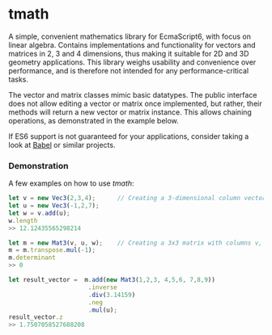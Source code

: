 # tmath
A simple, convenient mathematics library for EcmaScript6, with focus on linear algebra. Contains implementations and functionality for vectors and matrices in 2, 3 and 4 dimensions, thus making it suitable for 2D and 3D geometry applications.
This library weighs usability and convenience over performance, and is therefore not intended for any performance-critical tasks.

The vector and matrix classes mimic basic datatypes. The public interface does not allow editing a vector or matrix once implemented, but rather, their methods will return a new vector or matrix instance. This allows chaining operations, as demonstrated in the example below.

If ES6 support is not guaranteed for your applications, consider taking a look at [Babel](https://babeljs.io/) or similar projects.

### Demonstration
A few examples on how to use *tmath*:

```javascript
let v = new Vec3(2,3,4);      // Creating a 3-dimensional column vector
let u = new Vec3(-1,2,7);
let w = v.add(u);
w.length
>> 12.12435565298214
```

```javascript
let m = new Mat3(v, u, w);    // Creating a 3x3 matrix with columns v, u and w
m = m.transpose.mul(-1);
m.determinant
>> 0
```

```javascript
let result_vector =  m.add(new Mat3(1,2,3, 4,5,6, 7,8,9))
                      .inverse
                      .div(3.14159)
                      .neg
                      .mul(u);
result_vector.z
>> 1.7507058527688208
```
